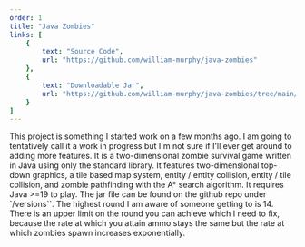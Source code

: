 ```yaml
---
order: 1
title: "Java Zombies"
links: [
    {
        text: "Source Code",
        url: "https://github.com/william-murphy/java-zombies"
    },
    {
        text: "Downloadable Jar",
        url: "https://github.com/william-murphy/java-zombies/tree/main/versions"
    }
]
---
```

This project is something I started work on a few months ago. I am going to tentatively call it a work in progress but I'm not sure if I'll ever get around to adding more features. It is a two-dimensional zombie survival game written in Java using only the standard library. It features two-dimensional top-down graphics, a tile based map system, entity / entity collision, entity / tile collision, and zombie pathfinding with the A* search algorithm. It requires Java >=19 to play. The jar file can be found on the github repo under `/versions``. The highest round I am aware of someone getting to is 14. There is an upper limit on the round you can achieve which I need to fix, because the rate at which you attain ammo stays the same but the rate at which zombies spawn increases exponentially.
